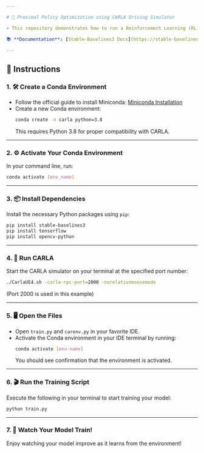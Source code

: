 ```yaml
---

# 🚗 Proximal Policy Optimization using CARLA Driving Simulator

- This repository demonstrates how to run a Reinforcement Learning (RL) experiment with the CARLA Driving Simulator. We implemented the **Proximal Policy Optimization (PPO)** algorithm using **StableBaselines3**.

📚 **Documentation**: [Stable-Baselines3 Docs](https://stable-baselines3.readthedocs.io/en/master/)

---
```


## 🚀 Instructions

### 1. 🛠️ **Create a Conda Environment**

- Follow the official guide to install Miniconda: [Miniconda Installation](https://docs.anaconda.com/miniconda/)
- Create a new Conda environment:
  ```bash
  conda create -n carla python=3.8
  ```
  This requires Python 3.8 for proper compatibility with CARLA.

---

### 2. ⚙️ **Activate Your Conda Environment**

In your command line, run:
```bash
conda activate [env_name]
```

---

### 3. 📦 **Install Dependencies**

Install the necessary Python packages using `pip`:

```bash
pip install stable-baselines3
pip install tensorflow
pip install opencv-python
```

---

### 4. 🏁 **Run CARLA**

Start the CARLA simulator on your terminal at the specified port number:

```bash
./CarlaUE4.sh -carla-rpc-port=2000 -norelativemousemode
```
(Port 2000 is used in this example)

---

### 5. 🖥️ **Open the Files**

- Open `train.py` and `carenv.py` in your favorite IDE.
- Activate the Conda environment in your IDE terminal by running:
  ```bash
  conda activate [env-name]
  ```
  You should see confirmation that the environment is activated.

---

### 6. 🎬 **Run the Training Script**

Execute the following in your terminal to start training your model:
```bash
python train.py
```

---

### 7. 👀 **Watch Your Model Train!**

Enjoy watching your model improve as it learns from the environment!

